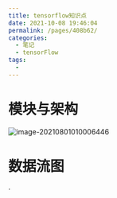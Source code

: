 ```yaml
---
title: tensorflow知识点
date: 2021-10-08 19:46:04
permalink: /pages/408b62/
categories:
  - 笔记
  - tensorFlow
tags:
  - 
---
```

# 模块与架构



![image-20210801010006446](https://img.ggball.top/image-20210801010006446.png)

# 数据流图

·